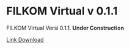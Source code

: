 # FILKOM Virtual v 0.1.1

FILKOM Virtual Versi 0.1.1. **Under Construction**

[Link Download](https://drive.google.com/file/d/17RpvpoI_ImshVOLWf4Llh7TZ2d0j9e3s/view?usp=sharing) <br>
